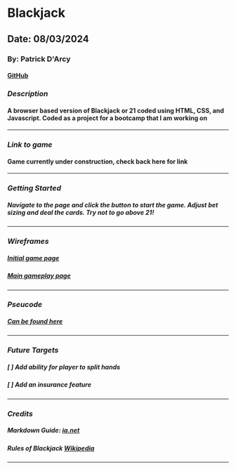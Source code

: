# Blackjack

## Date: 08/03/2024

### By: Patrick D'Arcy

#### [GitHub](https://github.com/rela7e) 

### **_Description_**

#### A browser based version of Blackjack or 21 coded using HTML, CSS, and Javascript. Coded as a project for a bootcamp that I am working on

---


### **_Link to game_**

#### Game currently under construction, check back here for link

---

### **_Getting Started_**

##### Navigate to the page and click the button to start the game. Adjust bet sizing and deal the cards. Try not to go above 21!


---

### **_Wireframes_**

##### [Initial game page](https://wireframe.cc/5hwXlR)

##### [Main gameplay page](https://wireframe.cc/ST6iRz)

---

### **_Pseucode_**

##### [Can be found here](./pseudocode.txt)

---

### **_Future Targets_**

##### [ ] Add ability for player to split hands
##### [ ] Add an insurance feature

---

### **_Credits_**

##### Markdown Guide: [ia.net](https://ia.net/writer/support/general/markdown-guide)
##### Rules of Blackjack [Wikipedia](https://en.wikipedia.org/wiki/Blackjack)

---
